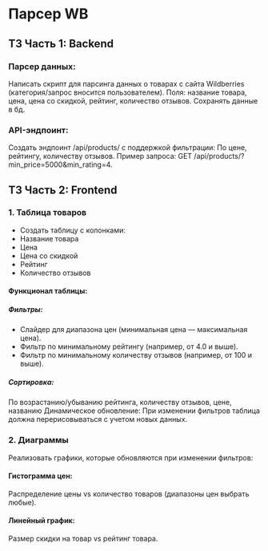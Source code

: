 # Парсер WB
## ТЗ Часть 1: Backend
### Парсер данных:
Написать скрипт для парсинга данных о товарах с сайта Wildberries (категория/запрос вносится пользователем).
Поля: название товара, цена, цена со скидкой, рейтинг, количество отзывов.
Сохранять данные в бд.
### API-эндпоинт:
Создать эндпоинт /api/products/ с поддержкой фильтрации:
По цене, рейтингу, количеству отзывов.
Пример запроса: GET /api/products/?min_price=5000&min_rating=4.

## ТЗ Часть 2: Frontend
### 1. Таблица товаров
* Создать таблицу с колонками:
* Название товара
* Цена
* Цена со скидкой
* Рейтинг
* Количество отзывов
#### Функционал таблицы:
##### Фильтры:
* Слайдер для диапазона цен (минимальная цена — максимальная цена).
* Фильтр по минимальному рейтингу (например, от 4.0 и выше).
* Фильтр по минимальному количеству отзывов (например, от 100 и выше).
##### Сортировка:
По возрастанию/убыванию рейтинга, количеству отзывов, цене, названию
Динамическое обновление: При изменении фильтров таблица должна перерисовываться с учетом новых данных.
### 2. Диаграммы
Реализовать графики, которые обновляются при изменении фильтров:
#### Гистограмма цен:
Распределение цены vs количество товаров (диапазоны цен выбрать любые).
#### Линейный график:
Размер скидки на товар vs рейтинг товара.

